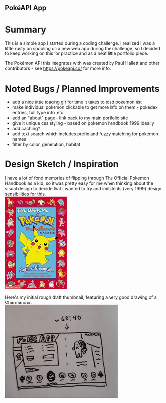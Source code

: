 ## PokéAPI App

# Summary

This is a simple app I started during a coding challenge. I realized I was a little rusty on spooling up a new web app during the challenge, so I decided to keep working on this for practice and as a neat little portfolio piece.

The Pokémon API this integrates with was created by Paul Hallett and other contributors - see https://pokeapi.co/ for more info.

# Noted Bugs / Planned Improvements

-   add a nice little loading gif for time it takes to load pokemon list
-   make individual pokemon clickable to get more info on them - pokedex entries, full type info, etc.
-   add an "about" page - link back to my main portfolio site
-   give it unique css styling - based on pokemon handbook 1999 ideally
-   add caching?
-   add text search which includes prefix and fuzzy matching for pokemon names
-   filter by color, generation, habitat

# Design Sketch / Inspiration

I have a lot of fond memories of flipping through The Official Pokemon Handbook as a kid, so it was pretty easy for me when thinking about the visual design to decide that I wanted to try and imitate its (very 1999) design sensibilities for this.
</br>
<img src="./public/pokemonHandbook.jpg" alt="Official Pokemon Handbook (1999) by Maria S. Barbo" height="300px"/>

Here's my initial rough draft thumbnail, featuring a very good drawing of a Charmander.
</br>
<img src="./public/pokeAppSketch.jpg" alt="Thumbnail design sketch" height="300px"/>
